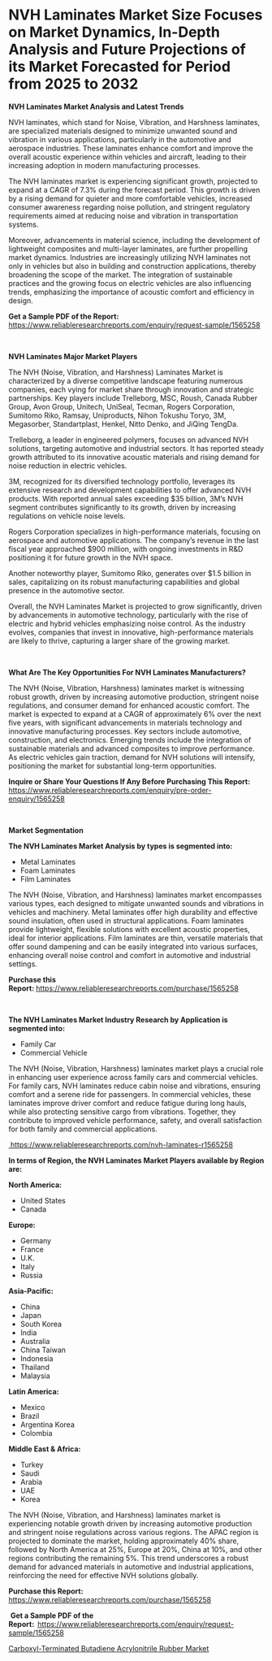 <p><h1>NVH Laminates Market Size Focuses on Market Dynamics, In-Depth Analysis and Future Projections of its Market Forecasted for Period from 2025 to 2032</h1></p><p><strong>NVH Laminates Market Analysis and Latest Trends</strong></p>
<p><p>NVH laminates, which stand for Noise, Vibration, and Harshness laminates, are specialized materials designed to minimize unwanted sound and vibration in various applications, particularly in the automotive and aerospace industries. These laminates enhance comfort and improve the overall acoustic experience within vehicles and aircraft, leading to their increasing adoption in modern manufacturing processes.</p><p>The NVH laminates market is experiencing significant growth, projected to expand at a CAGR of 7.3% during the forecast period. This growth is driven by a rising demand for quieter and more comfortable vehicles, increased consumer awareness regarding noise pollution, and stringent regulatory requirements aimed at reducing noise and vibration in transportation systems. </p><p>Moreover, advancements in material science, including the development of lightweight composites and multi-layer laminates, are further propelling market dynamics. Industries are increasingly utilizing NVH laminates not only in vehicles but also in building and construction applications, thereby broadening the scope of the market. The integration of sustainable practices and the growing focus on electric vehicles are also influencing trends, emphasizing the importance of acoustic comfort and efficiency in design.</p></p>
<p><strong>Get a Sample PDF of the Report:&nbsp;</strong> <a href="https://www.reliableresearchreports.com/enquiry/request-sample/1565258?utm_campaign=3262&utm_medium=2&utm_source=Github&utm_content=ia&utm_term=02042025&utm_id=nvh-laminates">https://www.reliableresearchreports.com/enquiry/request-sample/1565258</a></p>
<p>&nbsp;</p>
<p><strong>NVH Laminates Major Market Players</strong></p>
<p><p>The NVH (Noise, Vibration, and Harshness) Laminates Market is characterized by a diverse competitive landscape featuring numerous companies, each vying for market share through innovation and strategic partnerships. Key players include Trelleborg, MSC, Roush, Canada Rubber Group, Avon Group, Unitech, UniSeal, Tecman, Rogers Corporation, Sumitomo Riko, Ramsay, Uniproducts, Nihon Tokushu Toryo, 3M, Megasorber, Standartplast, Henkel, Nitto Denko, and JiQing TengDa.</p><p>Trelleborg, a leader in engineered polymers, focuses on advanced NVH solutions, targeting automotive and industrial sectors. It has reported steady growth attributed to its innovative acoustic materials and rising demand for noise reduction in electric vehicles.</p><p>3M, recognized for its diversified technology portfolio, leverages its extensive research and development capabilities to offer advanced NVH products. With reported annual sales exceeding $35 billion, 3M’s NVH segment contributes significantly to its growth, driven by increasing regulations on vehicle noise levels.</p><p>Rogers Corporation specializes in high-performance materials, focusing on aerospace and automotive applications. The company’s revenue in the last fiscal year approached $900 million, with ongoing investments in R&D positioning it for future growth in the NVH space.</p><p>Another noteworthy player, Sumitomo Riko, generates over $1.5 billion in sales, capitalizing on its robust manufacturing capabilities and global presence in the automotive sector.</p><p>Overall, the NVH Laminates Market is projected to grow significantly, driven by advancements in automotive technology, particularly with the rise of electric and hybrid vehicles emphasizing noise control. As the industry evolves, companies that invest in innovative, high-performance materials are likely to thrive, capturing a larger share of the growing market.</p></p>
<p>&nbsp;</p>
<p><strong>What Are The Key Opportunities For NVH Laminates Manufacturers?</strong></p>
<p><p>The NVH (Noise, Vibration, Harshness) laminates market is witnessing robust growth, driven by increasing automotive production, stringent noise regulations, and consumer demand for enhanced acoustic comfort. The market is expected to expand at a CAGR of approximately 6% over the next five years, with significant advancements in materials technology and innovative manufacturing processes. Key sectors include automotive, construction, and electronics. Emerging trends include the integration of sustainable materials and advanced composites to improve performance. As electric vehicles gain traction, demand for NVH solutions will intensify, positioning the market for substantial long-term opportunities.</p></p>
<p><strong>Inquire or Share Your Questions If Any Before Purchasing This Report:</strong> <a href="https://www.reliableresearchreports.com/enquiry/pre-order-enquiry/1565258?utm_campaign=3262&utm_medium=2&utm_source=Github&utm_content=ia&utm_term=02042025&utm_id=nvh-laminates">https://www.reliableresearchreports.com/enquiry/pre-order-enquiry/1565258</a></p>
<p>&nbsp;</p>
<p><strong>Market Segmentation</strong></p>
<p><strong>The NVH Laminates Market Analysis by types is segmented into:</strong></p>
<p><ul><li>Metal Laminates</li><li>Foam Laminates</li><li>Film Laminates</li></ul></p>
<p><p>The NVH (Noise, Vibration, and Harshness) laminates market encompasses various types, each designed to mitigate unwanted sounds and vibrations in vehicles and machinery. Metal laminates offer high durability and effective sound insulation, often used in structural applications. Foam laminates provide lightweight, flexible solutions with excellent acoustic properties, ideal for interior applications. Film laminates are thin, versatile materials that offer sound dampening and can be easily integrated into various surfaces, enhancing overall noise control and comfort in automotive and industrial settings.</p></p>
<p><strong>Purchase this Report:&nbsp;</strong><a href="https://www.reliableresearchreports.com/purchase/1565258?utm_campaign=3262&utm_medium=2&utm_source=Github&utm_content=ia&utm_term=02042025&utm_id=nvh-laminates">https://www.reliableresearchreports.com/purchase/1565258</a></p>
<p>&nbsp;</p>
<p><strong>The NVH Laminates Market Industry Research by Application is segmented into:</strong></p>
<p><ul><li>Family Car</li><li>Commercial Vehicle</li></ul></p>
<p><p>The NVH (Noise, Vibration, Harshness) laminates market plays a crucial role in enhancing user experience across family cars and commercial vehicles. For family cars, NVH laminates reduce cabin noise and vibrations, ensuring comfort and a serene ride for passengers. In commercial vehicles, these laminates improve driver comfort and reduce fatigue during long hauls, while also protecting sensitive cargo from vibrations. Together, they contribute to improved vehicle performance, safety, and overall satisfaction for both family and commercial applications.</p></p>
<p><a href="https://www.reliableresearchreports.com/nvh-laminates-r1565258?utm_campaign=3262&utm_medium=2&utm_source=Github&utm_content=ia&utm_term=02042025&utm_id=nvh-laminates">&nbsp;https://www.reliableresearchreports.com/nvh-laminates-r1565258</a></p>
<p><strong>In terms of Region, the NVH Laminates Market Players available by Region are:</strong></p>
<p>
    <p> <strong> North America: </strong>
        <ul>
            <li>United States</li>
            <li>Canada</li>
        </ul>
        </p> 
    <p> <strong> Europe: </strong>
        <ul>
            <li>Germany</li>
            <li>France</li>
            <li>U.K.</li>
            <li>Italy</li>
            <li>Russia</li>
        </ul>
        </p> 
    <p> <strong> Asia-Pacific: </strong>
        <ul>
            <li>China</li>
            <li>Japan</li>
            <li>South Korea</li>
            <li>India</li>
            <li>Australia</li>
            <li>China Taiwan</li>
            <li>Indonesia</li>
            <li>Thailand</li>
            <li>Malaysia</li>
        </ul>
        </p> 
    <p> <strong> Latin America: </strong>
        <ul>
            <li>Mexico</li>
            <li>Brazil</li>
            <li>Argentina Korea</li>
            <li>Colombia</li>
        </ul>
        </p> 
    <p> <strong> Middle East & Africa: </strong>
        <ul>
            <li>Turkey</li>
            <li>Saudi</li>
            <li>Arabia</li>
            <li>UAE</li>
            <li>Korea</li>
        </ul>
    </p>
    </p>
<p><p>The NVH (Noise, Vibration, and Harshness) laminates market is experiencing notable growth driven by increasing automotive production and stringent noise regulations across various regions. The APAC region is projected to dominate the market, holding approximately 40% share, followed by North America at 25%, Europe at 20%, China at 10%, and other regions contributing the remaining 5%. This trend underscores a robust demand for advanced materials in automotive and industrial applications, reinforcing the need for effective NVH solutions globally.</p></p>
<p><strong>Purchase this Report: </strong><a href="https://www.reliableresearchreports.com/purchase/1565258?utm_campaign=3262&utm_medium=2&utm_source=Github&utm_content=ia&utm_term=02042025&utm_id=nvh-laminates">https://www.reliableresearchreports.com/purchase/1565258</a></p>
<p>&nbsp;<strong>Get a Sample PDF of the Report:&nbsp;&nbsp;</strong><a href="https://www.reliableresearchreports.com/enquiry/request-sample/1565258?utm_campaign=3262&utm_medium=2&utm_source=Github&utm_content=ia&utm_term=02042025&utm_id=nvh-laminates">https://www.reliableresearchreports.com/enquiry/request-sample/1565258</a></p>
<p><strong></strong></p>
<p><p><a href="https://github.com/nkbaroga/Market-Research-Report-List-1/blob/main/carboxyl-terminated-butadiene-acrylonitrile-rubber-market.md?utm_campaign=3262&utm_medium=2&utm_source=Github&utm_content=ia&utm_term=02042025&utm_id=nvh-laminates">Carboxyl-Terminated Butadiene Acrylonitrile Rubber Market</a></p></p>